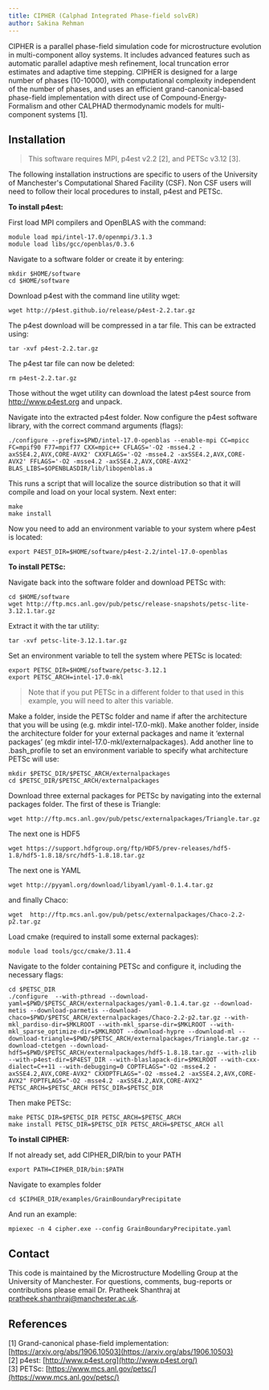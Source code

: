 ```yaml
---
title: CIPHER (Calphad Integrated Phase-field solvER)
author: Sakina Rehman
---
```


CIPHER is a parallel phase-field simulation code for microstructure evolution in multi-component alloy systems. It includes advanced features such as automatic parallel adaptive mesh refinement, local truncation error estimates and adaptive time stepping. CIPHER is designed for a large number of phases (10-10000), with computational complexity independent of the number of phases, and uses an efficient grand-canonical-based phase-field implementation with direct use of Compound-Energy- Formalism and other CALPHAD thermodynamic models for multi-component systems [1].

## Installation
>This software requires MPI, p4est v2.2 [2], and PETSc v3.12 [3].

The following installation instructions are specific to users of the University of Manchester's Computational Shared Facility (CSF). Non CSF users will need to follow their local procedures to install, p4est and PETSc.

**To install p4est:**

First load MPI compilers and OpenBLAS with the command:
```
module load mpi/intel-17.0/openmpi/3.1.3
module load libs/gcc/openblas/0.3.6
```
Navigate to a software folder or create it by entering:

```
mkdir $HOME/software
cd $HOME/software
```

Download p4est with the command line utility wget:
```
wget http://p4est.github.io/release/p4est-2.2.tar.gz
```

The p4est download will be compressed in a tar file. This can be extracted using:

```
tar -xvf p4est-2.2.tar.gz
```

The p4est tar file can now be deleted:

```
rm p4est-2.2.tar.gz
```
Those without the wget utility can download the latest p4est source from http://www.p4est.org and unpack. 

Navigate into the extracted p4est folder.  Now configure the p4est software library, with the correct command arguments (flags):
```
./configure --prefix=$PWD/intel-17.0-openblas --enable-mpi CC=mpicc FC=mpif90 F77=mpif77 CXX=mpic++ CFLAGS='-O2 -msse4.2 -axSSE4.2,AVX,CORE-AVX2' CXXFLAGS='-O2 -msse4.2 -axSSE4.2,AVX,CORE-AVX2' FFLAGS='-O2 -msse4.2 -axSSE4.2,AVX,CORE-AVX2' BLAS_LIBS=$OPENBLASDIR/lib/libopenblas.a
```
This runs a script that will localize the source distribution so that it will compile and load on your local system.  Next enter:
```
make
make install
```
Now you need to add an environment variable to your system where p4est is located:
```
export P4EST_DIR=$HOME/software/p4est-2.2/intel-17.0-openblas
```
**To install PETSc:**

Navigate back into the software folder and download PETSc with:

```
cd $HOME/software
wget http://ftp.mcs.anl.gov/pub/petsc/release-snapshots/petsc-lite-3.12.1.tar.gz
```
Extract it with the tar utility:

```
tar -xvf petsc-lite-3.12.1.tar.gz
```

Set an environment variable to tell the system where PETSc is located:
```
export PETSC_DIR=$HOME/software/petsc-3.12.1
export PETSC_ARCH=intel-17.0-mkl
```
> Note that if you put PETSc in a different folder to that used in this example, you will need to alter this variable.

Make a folder, inside the PETSc folder and name if after the architecture that you will be using (e.g. mkdir intel-17.0-mkl).  Make another folder, inside the architecture folder for your external packages and name it ‘external packages’ (eg mkdir intel-17.0-mkl/externalpackages).  Add another line to .bash_profile to set an environment variable to specify what architecture PETSc will use:
```
mkdir $PETSC_DIR/$PETSC_ARCH/externalpackages
cd $PETSC_DIR/$PETSC_ARCH/externalpackages
```
Download three external packages for PETSc by navigating into the external packages folder.  The first of these is Triangle:
```
wget http://ftp.mcs.anl.gov/pub/petsc/externalpackages/Triangle.tar.gz
```
The next one is HDF5
```
wget https://support.hdfgroup.org/ftp/HDF5/prev-releases/hdf5-1.8/hdf5-1.8.18/src/hdf5-1.8.18.tar.gz
```
The next one is YAML
```
wget http://pyyaml.org/download/libyaml/yaml-0.1.4.tar.gz
```
and finally Chaco:
```
wget  http://ftp.mcs.anl.gov/pub/petsc/externalpackages/Chaco-2.2-p2.tar.gz
```
Load cmake (required to install some external packages):
```
module load tools/gcc/cmake/3.11.4
```
Navigate to the folder containing PETSc and configure it, including the necessary flags:
```
cd $PETSC_DIR
./configure  --with-pthread --download-yaml=$PWD/$PETSC_ARCH/externalpackages/yaml-0.1.4.tar.gz --download-metis --download-parmetis --download-chaco=$PWD/$PETSC_ARCH/externalpackages/Chaco-2.2-p2.tar.gz --with-mkl_pardiso-dir=$MKLROOT --with-mkl_sparse-dir=$MKLROOT --with-mkl_sparse_optimize-dir=$MKLROOT --download-hypre --download-ml --download-triangle=$PWD/$PETSC_ARCH/externalpackages/Triangle.tar.gz --download-ctetgen --download-hdf5=$PWD/$PETSC_ARCH/externalpackages/hdf5-1.8.18.tar.gz --with-zlib --with-p4est-dir=$P4EST_DIR --with-blaslapack-dir=$MKLROOT --with-cxx-dialect=C++11 --with-debugging=0 COPTFLAGS="-O2 -msse4.2 -axSSE4.2,AVX,CORE-AVX2" CXXOPTFLAGS="-O2 -msse4.2 -axSSE4.2,AVX,CORE-AVX2" FOPTFLAGS="-O2 -msse4.2 -axSSE4.2,AVX,CORE-AVX2" PETSC_ARCH=$PETSC_ARCH PETSC_DIR=$PETSC_DIR
```
Then make PETSc:
```
make PETSC_DIR=$PETSC_DIR PETSC_ARCH=$PETSC_ARCH
make install PETSC_DIR=$PETSC_DIR PETSC_ARCH=$PETSC_ARCH all
```

**To install CIPHER:**

If not already set, add CIPHER_DIR/bin to your PATH
```
export PATH=CIPHER_DIR/bin:$PATH
```
Navigate to examples folder
```
cd $CIPHER_DIR/examples/GrainBoundaryPrecipitate
```
And run an example:
```
mpiexec -n 4 cipher.exe --config GrainBoundaryPrecipitate.yaml
```

## Contact

This code is maintained by the Microstructure Modelling Group at the University of Manchester. For questions, comments, bug-reports or contributions please email Dr. Pratheek Shanthraj at [pratheek.shanthraj@manchester.ac.uk](mailto:pratheek.shanthraj@manchester.ac.uk).

## References

[1] Grand-canonical phase-field implementation: [https://arxiv.org/abs/1906.10503](https://arxiv.org/abs/1906.10503)  
[2] p4est: [http://www.p4est.org](http://www.p4est.org/)  
[3] PETSc: [https://www.mcs.anl.gov/petsc/](https://www.mcs.anl.gov/petsc/)
